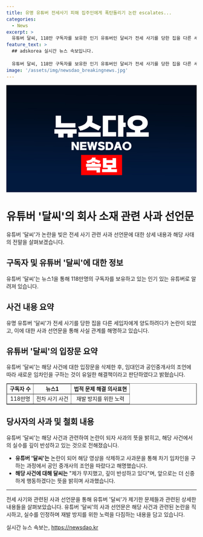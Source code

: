 ```yaml
---
title: 유명 유튜버 전세사기 피해 집주인에게 폭탄돌리기 논란 escalates...
categories:
  - News
excerpt: >
  유튜버 달씨, 118만 구독자를 보유한 인기 유튜버인 달씨가 전세 사기를 당한 집을 다른 세입자에게 넘기려 한 의혹에 대해 사과했습니다. 네티즌들은 이를 폭탄 돌리기로 지적하며 반발했습니다. 달씨는 해당 영상을 삭제하고 입장문을 통해 해명하며 법적 문제가 없다고 주장했지만, 이에 대한 의견은 분분합니다. 또한, 달씨는 변호사인 사촌오빠의 조언을 받아 새 세입자를 구하는 방법을 선택했다고 전했습니다. 이에 대한 달씨의 사과와 반성은 논란이 되고 있습니다.
feature_text: >
  ## adskorea 실시간 뉴스 속보입니다.

  유튜버 달씨, 118만 구독자를 보유한 인기 유튜버인 달씨가 전세 사기를 당한 집을 다른 세입자에게 넘기려 한 의혹에 대해 사과했습니다. 네티즌들은 이를 폭탄 돌리기로 지적하며 반발했습니다. 달씨는 해당 영상을 삭제하고 입장문을 통해 해명하며 법적 문제가 없다고 주장했지만, 이에 대한 의견은 분분합니다. 또한, 달씨는 변호사인 사촌오빠의 조언을 받아 새 세입자를 구하는 방법을 선택했다고 전했습니다. 이에 대한 달씨의 사과와 반성은 논란이 되고 있습니다.
image: '/assets/img/newsdao_breakingnews.jpg'
---
```


<p><img src="/assets/img/newsdao_breakingnews.jpg" alt="adskorea 속보" /></p>

<h1>유튜버 '달씨'의 회사 소재 관련 사과 선언문</h1>

<p data-ke-size="size16">유튜버 '달씨'가 논란을 빚은 전세 사기 관련 사과 선언문에 대한 상세 내용과 해당 사태의 전말을 살펴보겠습니다.</p>

<h2 data-ke-size="size26">구독자 및 유튜버 '달씨'에 대한 정보</h2>

<p data-ke-size="size16">유튜버 '달씨'는 뉴스1을 통해 118만명의 구독자를 보유하고 있는 인기 있는 유튜버로 알려져 있습니다.</p>

<h2 data-ke-size="size26">사건 내용 요약</h2>

<p data-ke-size="size16">유명 유튜버 '달씨'가 전세 사기를 당한 집을 다른 세입자에게 양도하려다가 논란이 되었고, 이에 대한 사과 선언문을 통해 사실 관계를 해명하고 있습니다.</p>

<h2 data-ke-size="size26">유튜버 '달씨'의 입장문 요약</h2>

<p data-ke-size="size16">유튜버 '달씨'는 해당 사건에 대한 입장문을 삭제한 후, 임대인과 공인중개사의 조언에 따라 새로운 임차인을 구하는 것이 유일한 해결책이라고 판단하였다고 밝혔습니다.</p>

<table style="width: 100%;" border="1">
<tbody>
<tr>
<td style="text-align: center; height: 17px;"><b>구독자 수</b></td>
<td style="text-align: center; height: 17px;"><b>뉴스1</b></td>
<td style="text-align: center; height: 17px;"><b>법적 문제 해결 의사표현</b></td>
</tr>
<tr>
<td style="text-align: center;">118만명</td>
<td style="text-align: center;">전차 사기 사건</td>
<td style="text-align: center;">재발 방지를 위한 노력</td>
</tr>
</tbody>
</table>

<h2 data-ke-size="size26">당사자의 사과 및 철회 내용</h2>

<p data-ke-size="size16">유튜버 '달씨'는 해당 사건과 관련하여 논란이 되자 사과의 뜻을 밝히고, 해당 사건에서의 실수를 깊이 반성하고 있는 것으로 전해졌습니다.</p>

<ul>
<li><b>유튜버 '달씨'는</b> 논란이 되어 해당 영상을 삭제하고 사과문을 통해 차기 임차인을 구하는 과정에서 공인 중개사의 조언을 따랐다고 해명했습니다.</li>
<li><b>해당 사건에 대해 달씨는</b> "제가 무지했고, 깊이 반성하고 있다"며, 앞으로는 더 신중하게 행동하겠다는 뜻을 밝히며 사과했습니다.</li>
</ul>

<hr>

<p data-ke-size="size16">전세 사기와 관련된 사과 선언문을 통해 유튜버 '달씨'가 제기한 문제들과 관련된 상세한 내용들을 살펴보았습니다. 유튜버 '달씨'의 사과 선언문은 해당 사건과 관련된 논란을 직시하고, 실수를 인정하며 재발 방지를 위한 노력을 다짐하는 내용을 담고 있습니다.</p>
실시간 뉴스 속보는, <a href="https://newsdao.kr" rel="dofollow">https://newsdao.kr</a>


